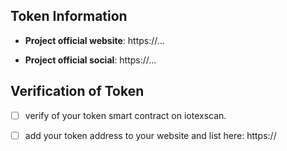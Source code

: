 <!-- Please add a link to the official website. -->

## Token Information

- **Project official website**: https://...

<!-- Make sure the website includes: 
  - a detailed description of the project, 
  - main purpose of the token, usage, etc... 
  - clear references to the token contract address you are submitting.
-->

<!-- If available, please add links to social channels -->

- **Project official social**: https://...

## Verification of Token

- [ ] verify of your token smart contract on iotexscan.
- [ ] add your token address to your website and list here: https:// 



<!-- Disclaimer
We will only take into consideration projects that show clear signs of activity: 
either traffic on the network, activity on GitHub, or community buzz.
Please notice that maintaining this list is not our highest priority. 
We do not guarantee the inclusion of your project metadata on any urgent timeline,
because maintaining this list is a demanding and security-delicate task. 
We may also decide not to include the submission at all, e.g. if there are no proofs 
for a legit project behind the token, if we suspect the risk of pubm&dump activity, 
airdrop-based phishing, or any cryptocurrency counterfeit scam. 
Plese see the "Guidelines for tokens" section in the README file.
Thanks! 
-->
